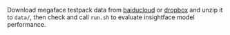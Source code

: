 
Download megaface testpack data from [baiducloud](https://pan.baidu.com/s/1h4ezfwJiXClbZDdg1RX0MQ) or [dropbox](https://www.dropbox.com/s/5ko2dcd1x7vn37w/megaface_testpack_v1.0.zip?dl=0) and unzip it to ``data/``, then check and call ``run.sh`` to evaluate insightface model performance.
